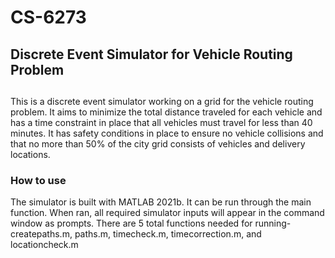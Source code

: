 # CS-6273

<h2> Discrete Event Simulator for Vehicle Routing Problem <h2></h2>

This is a discrete event simulator working on a grid for the vehicle routing problem. It aims to minimize the total distance traveled for each vehicle and has a time constraint in place that all vehicles must travel for less than 40 minutes. It has safety conditions in place to ensure no vehicle collisions and that no more than 50% of the city grid consists of vehicles and delivery locations.

<h3>How to use</h3>
The simulator is built with MATLAB 2021b. It can be run through the main function. When ran, all required simulator inputs will appear in the command window as prompts. There are 5 total functions needed for running- createpaths.m, paths.m, timecheck.m, timecorrection.m, and locationcheck.m

